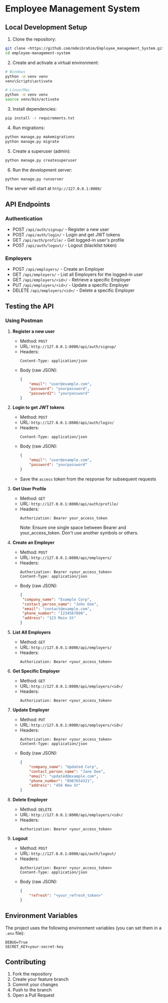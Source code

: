 # Employee Management System


## Local Development Setup

1. Clone the repository:
```bash
git clone <https://github.com/mdeibrahim/Employee_management_System.git>
cd employee-management-system
```

2. Create and activate a virtual environment:
```bash
# Windows
python -m venv venv
venv\Scripts\activate

# Linux/Mac
python -m venv venv
source venv/bin/activate
```

3. Install dependencies:
```bash
pip install -r requirements.txt
```

4. Run migrations:
```bash
python manage.py makemigrations
python manage.py migrate
```

5. Create a superuser (admin):
```bash
python manage.py createsuperuser
```

6. Run the development server:
```bash
python manage.py runserver
```

The server will start at `http://127.0.0.1:8000/`

## API Endpoints

### Authentication
- POST `/api/auth/signup/` - Register a new user
- POST `/api/auth/login/` - Login and get JWT tokens
- GET `/api/auth/profile/` - Get logged-in user's profile
- POST `/api/auth/logout/` - Logout (blacklist token)

### Employers
- POST `/api/employers/` - Create an Employer
- GET `/api/employers/` - List all Employers for the logged-in user
- GET `/api/employers/<id>/` - Retrieve a specific Employer
- PUT `/api/employers/<id>/` - Update a specific Employer
- DELETE `/api/employers/<id>/` - Delete a specific Employer

## Testing the API

### Using Postman

1. **Register a new user**
   - Method: `POST`
   - URL: `http://127.0.0.1:8000/api/auth/signup/`
   - Headers: 
     ```
     Content-Type: application/json
     ```
   - Body (raw JSON):
     ```json
     {
         "email": "user@example.com",
         "password": "yourpassword",
         "password2": "yourpassword"
     }
     ```

2. **Login to get JWT tokens**
   - Method: `POST`
   - URL: `http://127.0.0.1:8000/api/auth/login/`
   - Headers:
     ```
     Content-Type: application/json
     ```
   - Body (raw JSON):
     ```json
     {
         "email": "user@example.com",
         "password": "yourpassword"
     }
     ```
   - Save the `access` token from the response for subsequent requests

3. **Get User Profile**
   - Method: `GET`
   - URL: `http://127.0.0.1:8000/api/auth/profile/`
   - Headers:
     ```
     Authorization: Bearer your_access_token 
     ```
      Note: Ensure one single space between Bearer and your_access_token. Don't use another symbols or others.

4. **Create an Employer**
   - Method: `POST`
   - URL: `http://127.0.0.1:8000/api/employers/`
   - Headers:
     ```
     Authorization: Bearer <your_access_token>
     Content-Type: application/json
     ```
   - Body (raw JSON):
     ```json
     {
      "company_name": "Example Corp",
      "contact_person_name": "John Doe",
      "email": "contact@example.com",
      "phone_number": "1234567890",
      "address": "123 Main St"
     }
     ```

5. **List All Employers**
   - Method: `GET`
   - URL: `http://127.0.0.1:8000/api/employers/`
   - Headers:
     ```
     Authorization: Bearer <your_access_token>
     ```

6. **Get Specific Employer**
   - Method: `GET`
   - URL: `http://127.0.0.1:8000/api/employers/<id>/`
   - Headers:
     ```
     Authorization: Bearer <your_access_token>
     ```

7. **Update Employer**
   - Method: `PUT`
   - URL: `http://127.0.0.1:8000/api/employers/<id>/`
   - Headers:
     ```
     Authorization: Bearer <your_access_token>
     Content-Type: application/json
     ```
   - Body (raw JSON):
     ```json
     {
         "company_name": "Updated Corp",
         "contact_person_name": "Jane Doe",
         "email": "updated@example.com",
         "phone_number": "0987654321",
         "address": "456 New St"
     }
     ```

8. **Delete Employer**
   - Method: `DELETE`
   - URL: `http://127.0.0.1:8000/api/employers/<id>/`
   - Headers:
     ```
     Authorization: Bearer <your_access_token>
     ```

9. **Logout**
   - Method: `POST`
   - URL: `http://127.0.0.1:8000/api/auth/logout/`
   - Headers:
     ```
     Authorization: Bearer <your_access_token>
     Content-Type: application/json
     ```
   - Body (raw JSON):
     ```json
     {
         "refresh": "<your_refresh_token>"
     }
     ```



## Environment Variables

The project uses the following environment variables (you can set them in a `.env` file):

```
DEBUG=True
SECRET_KEY=your-secret-key
```

## Contributing

1. Fork the repository
2. Create your feature branch 
3. Commit your changes 
4. Push to the branch 
5. Open a Pull Request
